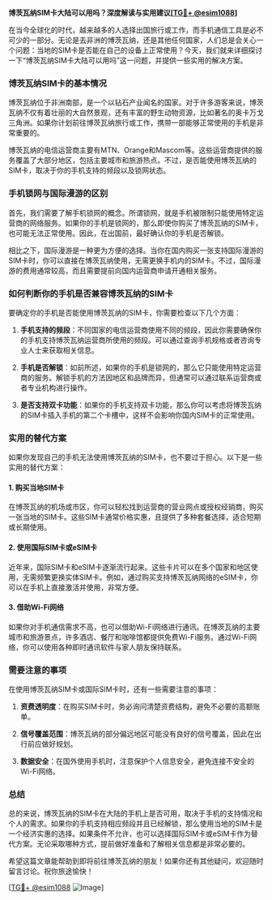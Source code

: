 **博茨瓦纳SIM卡大陆可以用吗？深度解读与实用建议[[TG💪+ @esim1088](https://t.me/s/esim1088)]**

在当今全球化的时代，越来越多的人选择出国旅行或工作，而手机通信工具是必不可少的一部分。无论是去非洲的博茨瓦纳，还是其他任何国家，人们总是会关心一个问题：当地的SIM卡是否能在自己的设备上正常使用？今天，我们就来详细探讨一下“博茨瓦纳SIM卡大陆可以用吗”这一问题，并提供一些实用的解决方案。

### 博茨瓦纳SIM卡的基本情况

博茨瓦纳位于非洲南部，是一个以钻石产业闻名的国家。对于许多游客来说，博茨瓦纳不仅有着壮丽的大自然景观，还有丰富的野生动物资源，比如著名的奥卡万戈三角洲。如果你计划前往博茨瓦纳旅行或工作，携带一部能够正常使用的手机是非常重要的。

博茨瓦纳的电信运营商主要有MTN、Orange和Mascom等。这些运营商提供的服务覆盖了大部分地区，包括主要城市和旅游热点。不过，是否能使用博茨瓦纳的SIM卡，取决于你的手机支持的频段以及锁网状态。

### 手机锁网与国际漫游的区别

首先，我们需要了解手机锁网的概念。所谓锁网，就是手机被限制只能使用特定运营商的网络服务。如果你的手机是锁网的，那么即使你购买了博茨瓦纳的SIM卡，也可能无法正常使用。因此，在出国前，最好确认你的手机是否解锁。

相比之下，国际漫游是一种更为方便的选择。当你在国内购买一张支持国际漫游的SIM卡时，你可以直接在博茨瓦纳使用，无需更换手机内的SIM卡。不过，国际漫游的费用通常较高，而且需要提前向国内运营商申请开通相关服务。

### 如何判断你的手机是否兼容博茨瓦纳的SIM卡

要确定你的手机是否能使用博茨瓦纳的SIM卡，你需要检查以下几个方面：

1. **手机支持的频段**：不同国家的电信运营商使用不同的频段，因此你需要确保你的手机支持博茨瓦纳运营商所使用的频段。可以通过查询手机规格或者咨询专业人士来获取相关信息。

2. **手机是否解锁**：如前所述，如果你的手机是锁网的，那么它只能使用特定运营商的服务。解锁手机的方法因地区和品牌而异，但通常可以通过联系运营商或者专业机构进行操作。

3. **是否支持双卡功能**：如果你的手机支持双卡功能，那么你可以考虑将博茨瓦纳的SIM卡插入手机的第二个卡槽中，这样不会影响你国内SIM卡的正常使用。

### 实用的替代方案

如果你发现自己的手机无法使用博茨瓦纳的SIM卡，也不要过于担心。以下是一些实用的替代方案：

#### 1. 购买当地SIM卡

在博茨瓦纳的机场或市区，你可以轻松找到运营商的营业网点或授权经销商，购买一张当地的SIM卡。这些SIM卡通常价格实惠，且提供了多种套餐选择，适合短期或长期使用。

#### 2. 使用国际SIM卡或eSIM卡

近年来，国际SIM卡和eSIM卡逐渐流行起来。这些卡片可以在多个国家和地区使用，无需频繁更换实体SIM卡。例如，通过购买支持博茨瓦纳网络的eSIM卡，你可以在手机上直接激活并使用，非常方便。

#### 3. 借助Wi-Fi网络

如果你对手机通信需求不高，也可以借助Wi-Fi网络进行通讯。在博茨瓦纳的主要城市和旅游景点，许多酒店、餐厅和咖啡馆都提供免费Wi-Fi服务。通过Wi-Fi网络，你可以使用各种即时通讯软件与家人朋友保持联系。

### 需要注意的事项

在使用博茨瓦纳SIM卡或国际SIM卡时，还有一些需要注意的事项：

1. **资费透明度**：在购买SIM卡时，务必询问清楚资费结构，避免不必要的高额账单。
   
2. **信号覆盖范围**：博茨瓦纳的部分偏远地区可能没有良好的信号覆盖，因此在出行前应做好规划。

3. **数据安全**：在国外使用手机时，注意保护个人信息安全，避免连接不安全的Wi-Fi网络。

### 总结

总的来说，博茨瓦纳的SIM卡在大陆的手机上是否可用，取决于手机的支持情况和个人的需求。如果你的手机支持相应频段并且已经解锁，那么使用当地的SIM卡是一个经济实惠的选择。如果条件不允许，也可以选择国际SIM卡或eSIM卡作为替代方案。无论采取哪种方式，提前做好准备和了解相关信息都是非常必要的。

希望这篇文章能帮助到即将前往博茨瓦纳的朋友！如果你还有其他疑问，欢迎随时留言讨论。祝你旅途愉快！

[[TG💪+ @esim1088](https://t.me/s/esim1088) ![Image](https://i.postimg.cc/4NQfJmqS/Snipaste-2025-05-13-00-14-12.png)]